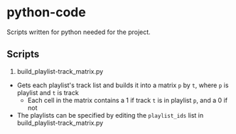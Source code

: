 # python-code
Scripts written for python needed for the project.

## Scripts
1. build_playlist-track_matrix.py
  - Gets each playlist's track list and builds it into a matrix `p` by `t`, where `p` is playlist and `t` is track
    - Each cell in the matrix contains a 1 if track `t` is in playlist `p`, and a 0 if not
  - The playlists can be specified by editing the `playlist_ids` list in build_playlist-track_matrix.py
  

